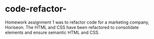 
# code-refactor-

Homework assignment 1 was to refactor code for a marketing company, Horiseon. The HTML and CSS have been refactored to consolidate elements and ensure semantic HTML and CSS. 
